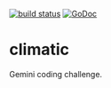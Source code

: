 [![build status](https://travis-ci.org/r-medina/climatic.svg?branch=master)](https://travis-ci.org/r-medina/climatic)
[![GoDoc](https://godoc.org/github.com/r-medina/climatic?status.svg)](https://godoc.org/github.com/r-medina/climatic)

# climatic
Gemini coding challenge.
